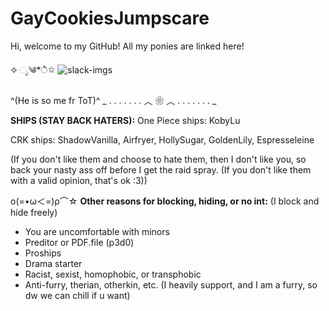 # GayCookiesJumpscare

Hi, welcome to my GitHub! All my ponies are linked here!

✧ ೃ༄*ੈ✩
![slack-imgs](https://github.com/user-attachments/assets/d2615231-ce92-418a-91a5-a6d2ad8c4d71)


^(He is so me fr ToT)^
_ . . . . . . . ︿ ❀ ︿ . . . . . . . _

**SHIPS (STAY BACK HATERS):**
One Piece ships:
KobyLu

CRK ships:
ShadowVanilla,
Airfryer,
HollySugar,
GoldenLily,
Espresseleine

(If you don't like them and choose to hate them, then I don't like you, so back your nasty ass off before I get the raid spray. (If you don't like them with a valid opinion, that's ok :3))

ο(=•ω＜=)ρ⌒☆
**Other reasons for blocking, hiding, or no int:** (I block and hide freely)

- You are uncomfortable with minors
- Preditor or PDF.file (p3d0)
- Proships
- Drama starter
- Racist, sexist, homophobic, or transphobic
- Anti-furry, therian, otherkin, etc. (I heavily support, and I am a furry, so dw we can chill if u want)
